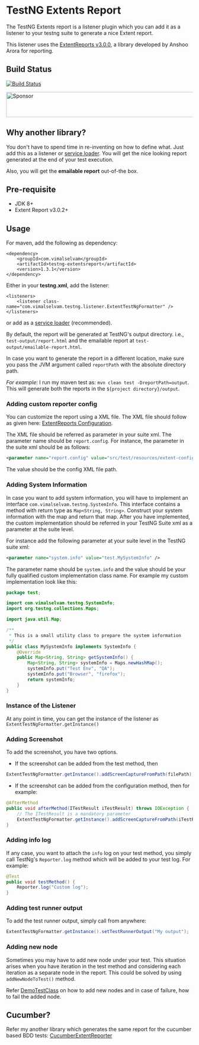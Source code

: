 # TestNG Extents Report
The TestNG Extents report is a listener plugin which you can add it as a listener to your testng suite to generate a nice Extent report.

This listener uses the [ExtentReports v3.0.0](http://extentreports.relevantcodes.com/), a library developed by Anshoo Arora for reporting.

## Build Status
[![Build Status](https://travis-ci.org/email2vimalraj/TestNGExtentsReport.svg?branch=master)](https://travis-ci.org/email2vimalraj/TestNGExtentsReport)

<a target='_blank' rel='nofollow' href='https://app.codesponsor.io/link/XhfFiVtGMXhfiynNYZxdsCvP/email2vimalraj/TestNGExtentsReport'>
  <img alt='Sponsor' width='888' height='68' src='https://app.codesponsor.io/embed/XhfFiVtGMXhfiynNYZxdsCvP/email2vimalraj/TestNGExtentsReport.svg' />
</a>

## Why another library?
You don't have to spend time in re-inventing on how to define what. Just add this as a listener or [service loader](http://testng.org/doc/documentation-main.html#listeners-service-loader). You will get the nice looking report generated at the end of your test execution.

Also, you will get the **emailable report** out-of-the box.

## Pre-requisite
- JDK 8+
- Extent Report v3.0.2+

## Usage
For maven, add the following as dependency:

```
<dependency>
    <groupId>com.vimalselvam</groupId>
    <artifactId>testng-extentsreport</artifactId>
    <version>1.3.1</version>
</dependency>
```

Either in your **testng.xml**, add the listener:

```
<listeners>
    <listener class-name="com.vimalselvam.testng.listener.ExtentTestNgFormatter" />
</listeners>
```

or add as a [service loader](http://testng.org/doc/documentation-main.html#listeners-service-loader) (recommended).

By default, the report will be generated at TestNG's output directory. i.e., `test-output/report.html` and the emailable report at `test-output/emailable-report.html`.

In case you want to generate the report in a different location, make sure you pass the JVM argument called `reportPath` with the absolute directory path.

*For example*: I run my maven test as: `mvn clean test -DreportPath=output`. This will generate both the reports in the `${project directory}/output`.

### Adding custom reporter config
You can customize the report using a XML file. The XML file should follow as given here: [ExtentReports Configuration](http://extentreports.relevantcodes.com/java/#configuration).

The XML file should be referred as parameter in your suite xml. The parameter name should be `report.config`.
For instance, the parameter in the suite xml should be as follows:

```xml
<parameter name="report.config" value="src/test/resources/extent-config.xml" />
```

The value should be the config XML file path.

### Adding System Information
In case you want to add system information, you will have to implement an interface `com.vimalselvam.testng.SystemInfo`. This interface contains a method with return type as `Map<String, String>`.
Construct your system information with the map and return that map. After you have implemented, the custom implementation should be referred in your TestNG Suite xml as a parameter at the suite level.

For instance add the following parameter at your suite level in the TestNG suite xml:

```xml
<parameter name="system.info" value="test.MySystemInfo" />
```

The parameter name should be `system.info` and the value should be your fully qualified custom implementation class name.
For example my custom implementation look like this:

```java
package test;

import com.vimalselvam.testng.SystemInfo;
import org.testng.collections.Maps;

import java.util.Map;

/**
 * This is a small utility class to prepare the system information
 */
public class MySystemInfo implements SystemInfo {
    @Override
    public Map<String, String> getSystemInfo() {
        Map<String, String> systemInfo = Maps.newHashMap();
        systemInfo.put("Test Env", "QA");
        systemInfo.put("Browser", "firefox");
        return systemInfo;
    }
}
```

### Instance of the Listener
At any point in time, you can get the instance of the listener as `ExtentTestNgFormatter.getInstance()`

### Adding Screenshot
To add the screenshot, you have two options.
* If the screenshot can be added from the test method, then

```java
ExtentTestNgFormatter.getInstance().addScreenCaptureFromPath(filePath);
```

* If the screenshot can be added from the configuration method, then for example:
```java
@AfterMethod
public void afterMethod(ITestResult iTestResult) throws IOException {
    // The ITestResult is a mandatory parameter
    ExtentTestNgFormatter.getInstance().addScreenCaptureFromPath(iTestResult, filePath);
}
```

### Adding info log
If any case, you want to attach the `info` log on your test method, you simply call TestNg's `Reporter.log` method which will be added to your test log. For example:

```java
@Test
public void testMethod() {
    Reporter.log("Custom log");
}
```

### Adding test runner output
To add the test runner output, simply call from anywhere:

```java
ExtentTestNgFormatter.getInstance().setTestRunnerOutput("My output");
```

### Adding new node
Sometimes you may have to add new node under your test. This situation arises when you have iteration in the test method and considering each iteration as a separate node in the report.
This could be solved by using `addNewNodeToTest()` method.

Refer [DemoTestClass](src/test/java/test/DemoTestClass.java) on how to add new nodes and in case of failure, how to fail the added node.

## Cucumber?
Refer my another library which generates the same report for the cucumber based BDD tests: [CucumberExtentReporter](https://github.com/email2vimalraj/CucumberExtentReporter)

